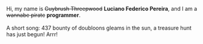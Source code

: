 Hi, my name is ~~Guybrush Threepwood~~ **Luciano Federico Pereira**, and I am a ~~wannabe pirate~~ **programmer**.<br><br>A short song: 437 bounty of doubloons gleams in the sun, a treasure hunt has just begun! Arrr!
